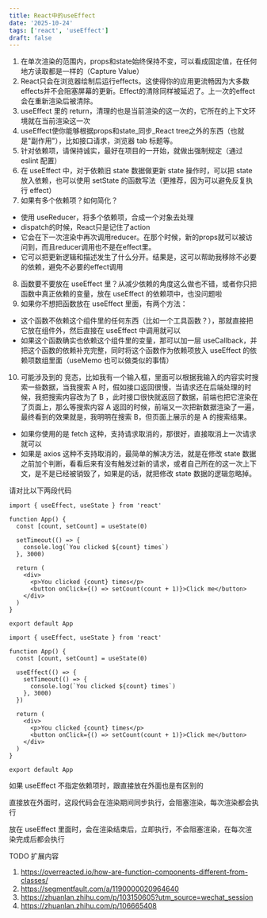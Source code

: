 ```yaml
---
title: React中的useEffect
date: '2025-10-24'
tags: ['react', 'useEffect']
draft: false
---
```


1. 在单次渲染的范围内，props和state始终保持不变，可以看成固定值，在任何地方读取都是一样的（Capture Value）
2. React只会在浏览器绘制后运行effects。这使得你的应用更流畅因为大多数effects并不会阻塞屏幕的更新。Effect的清除同样被延迟了。上一次的effect会在重新渲染后被清除。
3. useEffect 里的 return，清理的也是当前渲染的这一次的，它所在的上下文环境就在当前渲染这一次
4. useEffect使你能够根据props和state\_同步\_React tree之外的东西（也就是"副作用"），比如接口请求，浏览器 tab 标题等。
5. 针对依赖项，请保持诚实，最好在项目的一开始，就做出强制规定（通过 eslint 配置）
6. 在 useEffect 中，对于依赖旧 state 数据做更新 state 操作时，可以把 state 放入依赖，也可以使用 setState 的函数写法（更推荐，因为可以避免反复执行 effect）
7. 如果有多个依赖项？如何简化？

- 使用 useReducer，将多个依赖项，合成一个对象去处理
- dispatch的时候，React只是记住了action
- 它会在下一次渲染中再次调用reducer。在那个时候，新的props就可以被访问到，而且reducer调用也不是在effect里。
- 它可以把更新逻辑和描述发生了什么分开。结果是，这可以帮助我移除不必要的依赖，避免不必要的effect调用

8. 函数要不要放在 useEffect 里？从减少依赖的角度这么做也不错，或者你只把函数中真正依赖的变量，放在 useEffect 的依赖项中，也没问题啦
9. 如果你不想把函数放在 useEffect 里面，有两个方法：

- 这个函数不依赖这个组件里的任何东西（比如一个工具函数？），那就直接把它放在组件外，然后直接在 useEffect 中调用就可以
- 如果这个函数确实也依赖这个组件里的变量，那可以加一层 useCallback，并把这个函数的依赖补充完整，同时将这个函数作为依赖项放入 useEffect 的依赖项数组里面（useMemo 也可以做类似的事情）

10. 可能涉及到的 竞态，比如我有一个输入框，里面可以根据我输入的内容实时搜索一些数据，当我搜索 A 时，假如接口返回很慢，当请求还在后端处理的时候，我把搜索内容改为了 B ，此时接口很快就返回了数据，前端也把它渲染在了页面上，那么等搜索内容 A 返回的时候，前端又一次把新数据渲染了一遍，最终看到的效果就是，我明明在搜索 B，但页面上展示的是 A 的搜索结果。

- 如果你使用的是 fetch 这种，支持请求取消的，那很好，直接取消上一次请求就可以
- 如果是 axios 这种不支持取消的，最简单的解决方法，就是在修改 state 数据之前加个判断，看看后来有没有触发过新的请求，或者自己所在的这一次上下文，是不是已经被销毁了，如果是的话，就把修改 state 数据的逻辑忽略掉。

请对比以下两段代码

```tsx
import { useEffect, useState } from 'react'

function App() {
  const [count, setCount] = useState(0)

  setTimeout(() => {
    console.log(`You clicked ${count} times`)
  }, 3000)

  return (
    <div>
      <p>You clicked {count} times</p>
      <button onClick={() => setCount(count + 1)}>Click me</button>
    </div>
  )
}

export default App
```

```tsx
import { useEffect, useState } from 'react'

function App() {
  const [count, setCount] = useState(0)

  useEffect(() => {
    setTimeout(() => {
      console.log(`You clicked ${count} times`)
    }, 3000)
  })

  return (
    <div>
      <p>You clicked {count} times</p>
      <button onClick={() => setCount(count + 1)}>Click me</button>
    </div>
  )
}

export default App
```

如果 useEffect 不指定依赖项时，跟直接放在外面也是有区别的

直接放在外面时，这段代码会在渲染期间同步执行，会阻塞渲染，每次渲染都会执行

放在 useEffect 里面时，会在渲染结束后，立即执行，不会阻塞渲染，在每次渲染完成后都会执行

TODO 扩展内容

1. https://overreacted.io/how-are-function-components-different-from-classes/
2. https://segmentfault.com/a/1190000020964640
3. https://zhuanlan.zhihu.com/p/103150605?utm_source=wechat_session
4. https://zhuanlan.zhihu.com/p/106665408
